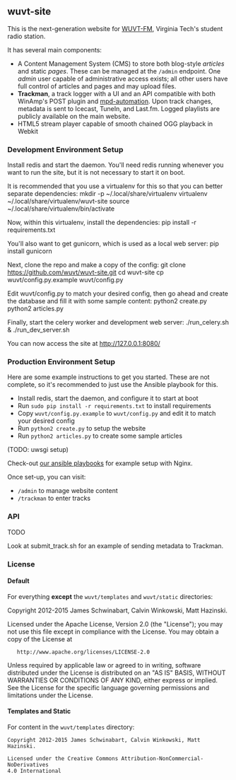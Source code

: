 ## wuvt-site
This is the next-generation website for [WUVT-FM](https://www.wuvt.vt.edu), 
Virginia Tech's student radio station.

It has several main components:
- A Content Management System (CMS) to store both blog-style *articles* and 
  static *pages*. These can be managed at the `/admin` endpoint. One *admin*
  user capable of administrative access exists; all other users have full 
  control of articles and pages and may upload files. 
- **Trackman**, a track logger with a UI and an API compatible with both 
  WinAmp's POST plugin and [mpd-automation](https://github.com/wuvt/mpd-automation). 
  Upon track changes, metadata is sent to Icecast, TuneIn, and Last.fm. Logged 
  playlists are publicly available on the main website. 
- HTML5 stream player capable of smooth chained OGG playback in Webkit

### Development Environment Setup
Install redis and start the daemon. You'll need redis running whenever you want
to run the site, but it is not necessary to start it on boot.

It is recommended that you use a virtualenv for this so that you can better
separate dependencies:
    mkdir -p ~/.local/share/virtualenv
    virtualenv ~/.local/share/virtualenv/wuvt-site
    source ~/.local/share/virtualenv/bin/activate

Now, within this virtualenv, install the dependencies:
    pip install -r requirements.txt

You'll also want to get gunicorn, which is used as a local web server:
    pip install gunicorn

Next, clone the repo and make a copy of the config:
    git clone https://github.com/wuvt/wuvt-site.git
    cd wuvt-site
    cp wuvt/config.py.example wuvt/config.py

Edit wuvt/config.py to match your desired config, then go ahead and create the
database and fill it with some sample content:
    python2 create.py
    python2 articles.py

Finally, start the celery worker and development web server:
    ./run_celery.sh &
    ./run_dev_server.sh

You can now access the site at http://127.0.0.1:8080/

### Production Environment Setup
Here are some example instructions to get you started. These are not complete,
so it's recommended to just use the Ansible playbook for this. 
- Install redis, start the daemon, and configure it to start at boot
- Run `sudo pip install -r requirements.txt` to install requirements
- Copy `wuvt/config.py.example` to `wuvt/config.py` and edit it to match your desired config
- Run `python2 create.py` to setup the website
- Run `python2 articles.py` to create some sample articles

(TODO: uwsgi setup)

Check-out [our ansible playbooks](https://github.com/wuvt/wuvt-ansible) for
example setup with Nginx.

Once set-up, you can visit:
- `/admin` to manage website content
- `/trackman` to enter tracks

### API
TODO

Look at submit_track.sh for an example of sending metadata to Trackman.


### License

#### Default
For everything **except** the `wuvt/templates` and `wuvt/static` 
directories:

   Copyright 2012-2015 James Schwinabart, Calvin Winkowski, Matt Hazinski.

   Licensed under the Apache License, Version 2.0 (the "License");
   you may not use this file except in compliance with the License.
   You may obtain a copy of the License at

       http://www.apache.org/licenses/LICENSE-2.0

   Unless required by applicable law or agreed to in writing, software
   distributed under the License is distributed on an "AS IS" BASIS,
   WITHOUT WARRANTIES OR CONDITIONS OF ANY KIND, either express or implied.
   See the License for the specific language governing permissions and
   limitations under the License.

#### Templates and Static
For content in the `wuvt/templates` directory:

    Copyright 2012-2015 James Schwinabart, Calvin Winkowski, Matt Hazinski.

    Licensed under the Creative Commons Attribution-NonCommercial-NoDerivatives 
    4.0 International


